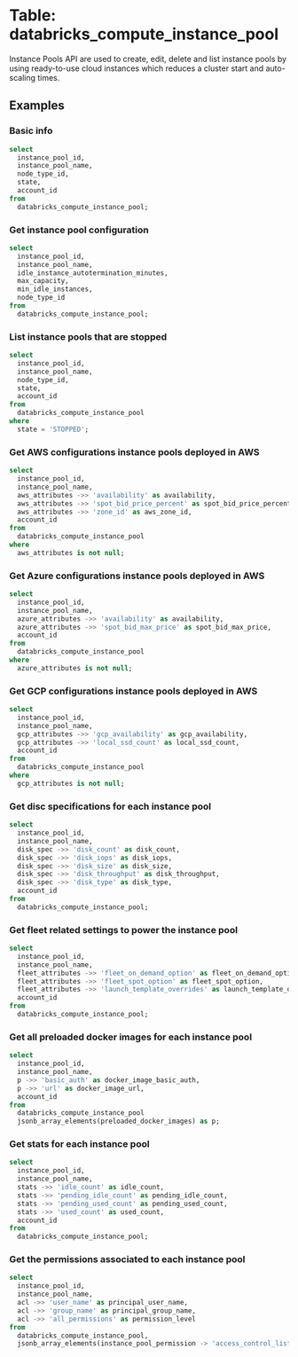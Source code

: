 # Table: databricks_compute_instance_pool

Instance Pools API are used to create, edit, delete and list instance pools by using ready-to-use cloud instances which reduces a cluster start and auto-scaling times.

## Examples

### Basic info

```sql
select
  instance_pool_id,
  instance_pool_name,
  node_type_id,
  state,
  account_id
from
  databricks_compute_instance_pool;
```

### Get instance pool configuration

```sql
select
  instance_pool_id,
  instance_pool_name,
  idle_instance_autotermination_minutes,
  max_capacity,
  min_idle_instances,
  node_type_id
from
  databricks_compute_instance_pool;
```

### List instance pools that are stopped

```sql
select
  instance_pool_id,
  instance_pool_name,
  node_type_id,
  state,
  account_id
from
  databricks_compute_instance_pool
where
  state = 'STOPPED';
```

### Get AWS configurations instance pools deployed in AWS

```sql
select
  instance_pool_id,
  instance_pool_name,
  aws_attributes ->> 'availability' as availability,
  aws_attributes ->> 'spot_bid_price_percent' as spot_bid_price_percent,
  aws_attributes ->> 'zone_id' as aws_zone_id,
  account_id
from
  databricks_compute_instance_pool
where
  aws_attributes is not null;
```

### Get Azure configurations instance pools deployed in AWS

```sql
select
  instance_pool_id,
  instance_pool_name,
  azure_attributes ->> 'availability' as availability,
  azure_attributes ->> 'spot_bid_max_price' as spot_bid_max_price,
  account_id
from
  databricks_compute_instance_pool
where
  azure_attributes is not null;
```

### Get GCP configurations instance pools deployed in AWS

```sql
select
  instance_pool_id,
  instance_pool_name,
  gcp_attributes ->> 'gcp_availability' as gcp_availability,
  gcp_attributes ->> 'local_ssd_count' as local_ssd_count,
  account_id
from
  databricks_compute_instance_pool
where
  gcp_attributes is not null;
```

### Get disc specifications for each instance pool

```sql
select
  instance_pool_id,
  instance_pool_name,
  disk_spec ->> 'disk_count' as disk_count,
  disk_spec ->> 'disk_iops' as disk_iops,
  disk_spec ->> 'disk_size' as disk_size,
  disk_spec ->> 'disk_throughput' as disk_throughput,
  disk_spec ->> 'disk_type' as disk_type,
  account_id
from
  databricks_compute_instance_pool;
```

### Get fleet related settings to power the instance pool

```sql
select
  instance_pool_id,
  instance_pool_name,
  fleet_attributes ->> 'fleet_on_demand_option' as fleet_on_demand_option,
  fleet_attributes ->> 'fleet_spot_option' as fleet_spot_option,
  fleet_attributes ->> 'launch_template_overrides' as launch_template_overrides,
  account_id
from
  databricks_compute_instance_pool;
```

### Get all preloaded docker images for each instance pool

```sql
select
  instance_pool_id,
  instance_pool_name,
  p ->> 'basic_auth' as docker_image_basic_auth,
  p ->> 'url' as docker_image_url,
  account_id
from
  databricks_compute_instance_pool
  jsonb_array_elements(preloaded_docker_images) as p;
```

### Get stats for each instance pool

```sql
select
  instance_pool_id,
  instance_pool_name,
  stats ->> 'idle_count' as idle_count,
  stats ->> 'pending_idle_count' as pending_idle_count,
  stats ->> 'pending_used_count' as pending_used_count,
  stats ->> 'used_count' as used_count,
  account_id
from
  databricks_compute_instance_pool;
```

### Get the permissions associated to each instance pool

```sql
select
  instance_pool_id,
  instance_pool_name,
  acl ->> 'user_name' as principal_user_name,
  acl ->> 'group_name' as principal_group_name,
  acl ->> 'all_permissions' as permission_level
from
  databricks_compute_instance_pool,
  jsonb_array_elements(instance_pool_permission -> 'access_control_list') as acl;
